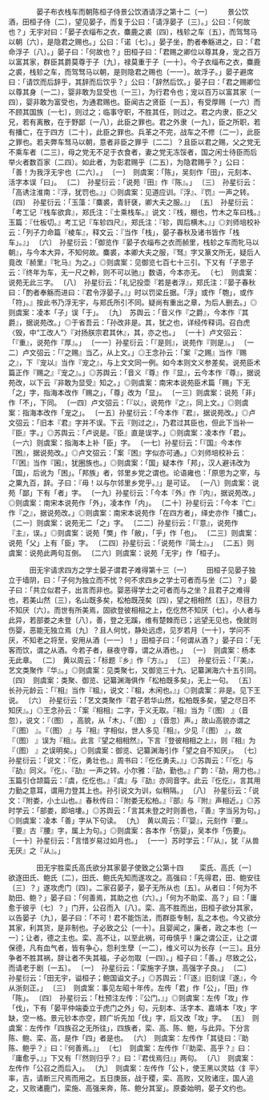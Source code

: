 <!-- { "loadSidebar": true } -->

　　　　晏子布衣栈车而朝陈桓子侍景公饮酒请浮之第十二〔一〕
　　景公饮酒，田桓子侍〔二〕，望见晏子，而复于公曰：「请浮晏子〔三〕。」公曰：「何故也？」无宇对曰：「晏子衣缁布之衣，麋鹿之裘〔四〕，栈轸之车〔五〕，而驾驽马以朝〔六〕，是隐君之赐也。」公曰：「诺〔七〕。」晏子坐，酌者奉觞进之，曰：「君命浮子〔八〕。」晏子曰：「何故也？」田桓子曰：「君赐之卿位以尊其身，宠之百万以富其家，群臣其爵莫尊于子〔九〕，禄莫重于子〔一十〕。今子衣缁布之衣，麋鹿之裘，栈轸之车，而驾驽马以朝，是则隐君之赐也〔一一〕。故浮子。」晏子避席曰：「请饮而后辞乎，其辞而后饮乎？」公曰：「辞然后饮。」晏子曰：「君之赐卿位以尊其身〔一二〕，婴非敢为显受也〔一三〕，为行君令也；宠以百万以富其家〔一四〕，婴非敢为富受也，为通君赐也。臣闻古之贤臣〔一五〕，有受厚赐〔一六〕而不顾其国族〔一七〕，则过之；临事守职，不胜其任，则过之。君之内隶，臣之父兄，若有离散，在于野鄙〔一八〕，此臣之罪也。君之外隶〔一九〕，臣之所职，若有播亡，在于四方〔二十〕，此臣之罪也。兵革之不完，战车之不修〔二一〕，此臣之罪也。若夫弊车驽马以朝，意者非臣之罪乎〔二二〕？且臣以君之赐，父之党无不乘车者〔二三〕，母之党无不足于衣食者，妻之党无冻馁者，国之闲士待臣而后举火者数百家〔二四〕。如此者，为彰君赐乎〔二五〕，为隐君赐乎？」公曰：「善！为我浮无宇也〔二六〕。」
〔一〕　则虞案：「陈」，吴刻作「田」，元刻本、活字本误「曰」。
〔二〕　孙星衍云：「说苑『田』作『陈』。」
〔三〕　孙星衍云：「高诱注淮南：『浮，犹罚也。』」◎则虞案：见道应训。『浮』、『罚』一声之转。
〔四〕　孙星衍云：「玉藻：『麋裘，青豻褎，卿大夫之服。』」
〔五〕　孙星衍云：「考工记『栈车欲弇』，郑氏注：『士乘栈车。』说文：『栈，棚也，竹木之车曰栈。』玉篇：『仕板切。』考工记『车轸四尺』，郑氏注：『轸，舆后横木。』」◎刘师培校补云：「列子力命篇『棱车』，释文云：『当作「栈」，晏子春秋及诸书皆作「栈车」。』」
〔六〕　孙星衍云：「御览作『晏子衣缁布之衣而赪里，栈轸之车而牝马以朝』，与今本大异，不知何故。麋裘，本卿大夫之服，『驽』字又篆文所无，疑后人竟改『赪里』『牝马』为之。」◎则虞案：见御览七百七十三引。下又有「子思子云：『终年为车，无一尺之軨，则不可以驰』」数语，今本亦无。
〔七〕　则虞案：说苑无此三字。
〔八〕　孙星衍云：「礼记投壶『若是者浮』，郑氏注：『晏子春秋曰：「酌者奉觞而进曰：『君令浮晏子。』」时以罚梁丘据。「浮」或作「匏」，或作「符」。』按此书乃浮无宇，与郑氏所引不同。疑尚有重出之章，为后人删去。」◎则虞案：凌本「子」误「于」。
〔九〕　苏舆云：「音义作『之爵』，今本作『其爵』，据说苑改。」◎于省吾云：「孙改非是。其，犹之也，详经传释词。召白虎〈毁，中“工改人”〉『对扬朕宗君其休』，其，亦之也。」
〔一十〕卢文弨云：「『重』，说苑作『厚』。」
〔一一〕孙星衍云：「『是则』，说苑作『则是』。」
〔一二〕卢文弨云：「『之赐』当乙，从上文。」◎王念孙云：「案『之赐』当作『赐之』，下『宠以』当作『宠之』，与上文文同一例。如今本则文义参差矣。说苑臣术篇正作『赐之』『宠之』。」◎苏舆云：「音义『尊』作『显』，云今本作『尊』，据说苑改，以下云『非敢为显受』知之。」◎则虞案：南宋本说苑臣术篇「赐」下无「之」字，指海本改作「赐之」，「尊」改为「显」。
〔一三〕则虞案：说苑「非」作「不」，下同。
〔一四〕卢文弨云：「『以』，说苑作『之』，同上文。」◎则虞案：指海本改作「宠之」。
〔一五〕孙星衍云：「今本作『君』，据说苑改。」◎卢文弨云：「旧本『君』字并不误。下云『则过之』，乃君过其臣也，但此下当补一『臣』字。」◎苏舆云：「卢说是。『臣』直是误字。」◎则虞案：凌本作「君」。
〔一六〕则虞案：指海本上补「臣」字。
〔一七〕孙星衍云：「『国』今本作『困』，据说苑改。」◎卢文弨云：「案『困』字似亦可通。」◎刘师培校补云：「『困』当作『囷』，犹圈族也。」◎则虞案：「国」疑本作「邦」，汉人避讳改为「国」，后讹为「困」。「邦族」者，邻里乡党之谓也。论语雍也：「原思为之宰，与之粟九百，辞。子曰：『毋！以与尔邻里乡党乎。』」是可证。
〔一八〕则虞案：说苑「鄙」下有「者」字。
〔一九〕孙星衍云：「今本『外』作『内』，据说苑改。」◎则虞案：南宋本说苑作「外」，凌本作「内」。
〔二十〕孙星衍云：「今本『亡』作『之』，据说苑改。」◎则虞案：南宋本说苑作「在四方者」，绎史亦作「播亡」。
〔二一〕则虞案：说苑无二「之」字。
〔二二〕孙星衍云：「『意』，说苑作『主』，误。」◎则虞案：说苑「獘」作「敝」，「乎」作「也」。
〔二三〕则虞案：说苑「父」上有「臣」字。
〔二四〕孙星衍云：「说苑作『简士』。」
〔二五〕则虞案：说苑此两句互倒。
〔二六〕则虞案：说苑「无宇」作「桓子」。



　　　田无宇请求四方之学士晏子谓君子难得第十三〔一〕
　　田桓子见晏子独立于墙阴，曰：「子何为独立而不忧？何不求四乡之学士可者而与坐〔二〕？」晏子曰：「共立似君子，出言而非也。婴恶得学士之可者而与之坐？且君子之难得也，若美山然〔三〕，名山既多矣，松柏既茂矣〔四〕，望之相相然〔五〕，尽目力不知厌〔六〕。而世有所美焉，固欲登彼相相之上，仡仡然不知厌〔七〕。小人者与此异，若部娄之未登〔八〕，善，登之无蹊，维有楚棘而已；远望无见也，俛就则伤婴，恶能无独立焉〔九〕？且人何忧，静处远虑，见岁若月〔一十〕，学问不厌，不知老之将至，安用从酒〔一一〕！」田桓子曰：「何谓从酒？」晏子曰：「无客而饮，谓之从酒。今若子者，昼夜守尊，谓之从酒也。」
〔一〕　则虞案：杨本无此章。
〔二〕　黄以周云：「标题『乡』作『方』。」
〔三〕　孙星衍云：「『美』，艺文类聚作『华』。」◎则虞案：见类聚七，又御览三十九、记纂渊海六十五引同。
〔四〕　则虞案：类聚、御览、记纂渊海俱作「松柏既多矣」，无上一句。
〔五〕　长孙元龄云：「『相』当作『柤』，说文：『柤，木闲也。』」◎则虞案：非是。见下王说。
〔六〕　孙星衍云：「艺文类聚作『君子若华山然，松柏既多矣，望之尽日不知厌』。」◎王念孙云：「案『相相』二字，于义无取。『相』当为『（图） 』（音忽），说文：『（图） ，高貌，从「木」、「（图） 」（音忽）声。」故山高貌亦谓之『（图） 』。『（图） 』与『相』字相似，世人多见『相』，少见『（图） 』，故『（图） 』误为『相』。此言『望之相相然』，下言『登彼相相之上』，则『相』为『（图） 』之误明矣。」◎则虞案：御览、记纂渊海引作「望之自不知厌」。
〔七〕　孙星衍云：「说文：『仡，勇壮也。』周书曰：『仡仡勇夫。』」◎苏舆云：「『仡』与『劼』同义。『仡』、『劼』一声之转。小尔雅：『劼，勤也。』广韵：『劼，用力也。』玉篇引仓颉篇云：『虞，仡仡也。』『虞』与『劼』亦同音字。此云『仡仡』，言其用力勤之意耳，谓用力登其上也。孙引说文为训，似稍隔。」
〔八〕　孙星衍云：「说文：『附娄，小土山也。』春秋传曰：『附娄无松柏。』『部』与『附』声相近。」◎苏时学云：「部娄，即培塿。」◎苏舆云：「言其未登之时则善也，『善』字当另为句。」◎则虞案：凌本「善」字从下句读。
〔九〕　黄以周云：「『婴』，元刻作『要』。『要』古『腰』字，属上为句。」◎则虞案：各本作「伤婴」，吴本作「伤要」。
〔一十〕孙星衍云：「言惜岁易过如月也。」
〔一一〕苏时学云：「『从』，犹『从兽无厌』之『从』。」



　　　　田无宇胜栾氏高氏欲分其家晏子使致之公第十四
　　栾氏、高氏〔一〕欲逐田氏、鲍氏〔二〕，田氏、鲍氏先知而遂攻之。高强曰：「先得君，田、鲍安往〔三〕？」遂攻虎门〔四〕。二家召晏子，晏子无所从也〔五〕。从者曰：「何为不助田、鲍？」晏子曰：「何善焉，其助之也〔六〕。」「何为不助栾、高？」曰：「庸愈于彼乎〔七〕？」门开，公召而入〔八〕。栾、高不胜而出，田桓子欲分其家，以告晏子〔九〕，晏子曰：「不可！君不能饬法，而群臣专制，乱之本也。今又欲分其家，利其货，是非制也。子必致之公〔一十〕。且婴闻之，廉者，政之本也〔一一〕；让者，德之主也。栾、高不让，以至此祸，可毋慎乎！廉之谓公正，让之谓保德，凡有血气者，皆有争心，怨利生孽〔一二〕，维义可以为长存〔一三〕。且分争者不胜其祸，辞让者不失其福，子必勿取〔一四〕。」桓子曰：「善。」尽致之公，而请老于剧〔一五〕。
〔一〕　孙星衍云：「栾施字子旗，高强字子良。」
〔二〕　孙星衍云：「田无宇，谥桓子；鲍国谥文子。」◎苏舆云：「『逐』旧刻误『遂』，今从浙刻正。」
〔三〕　则虞案：事见左昭十年传。左传「君」作「公」，「田」作「陈」。
〔四〕　孙星衍云：「杜预注左传：『公门。』」◎则虞案：左传「攻」作「伐」，下有「晏平仲端委立于虎门之外」句，元刻本、活字本、嘉靖本「攻」字缺，空一格。景元钞本亦空，顾广圻先加「伐」字，后又改「攻」字。
〔五〕　则虞案：左传作「四族召之无所往」，四族者，栾、高、陈、鲍，与此异。下分言陈、鲍、栾、高，是作「四」者是也。
〔六〕　则虞案：左传作「其徒曰：『助陈、鲍乎？』曰：『何善焉。』」
〔七〕　则虞案：左传作「『助栾、高乎？』曰：『庸愈乎。』」下又有「『然则归乎？』曰：『君伐焉归』」两句。
〔八〕　则虞案：左传作「公召之而后入」。
〔九〕　则虞案：左传作「公卜，使王黑以灵姑〈釒平〉率，吉，请断三尺焉而用之。五日庚辰，战于稷，栾、高败，又败诸庄，国人追之，又败诸鹿门，栾施、高强来奔，陈、鲍分其室」。原委始明，晏子文约也。
